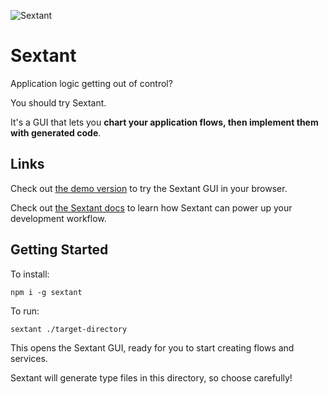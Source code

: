 ![Sextant](https://raw.githubusercontent.com/mattpocock/sextant/master/assets/social-card.png 'Sextant Logo')

# Sextant

Application logic getting out of control?

You should try Sextant.

It's a GUI that lets you **chart your application flows, then implement them with generated code**.

## Links

Check out [the demo version](https://demo.sextant.tools) to try the Sextant GUI in your browser.

Check out [the Sextant docs](https://docs.sextant.tools) to learn how Sextant can power up your development workflow.

## Getting Started

To install:

`npm i -g sextant`

To run:

`sextant ./target-directory`

This opens the Sextant GUI, ready for you to start creating flows and services.

Sextant will generate type files in this directory, so choose carefully!
